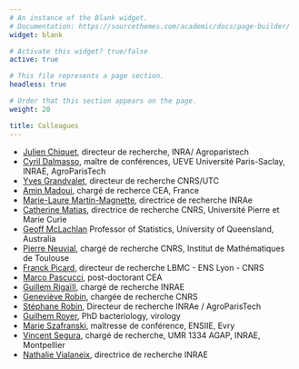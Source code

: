 ```yaml
---
# An instance of the Blank widget.
# Documentation: https://sourcethemes.com/academic/docs/page-builder/
widget: blank

# Activate this widget? true/false
active: true

# This file represents a page section.
headless: true

# Order that this section appears on the page.
weight: 20

title: Colleagues
---
```


- [Julien Chiquet](http://julien.cremeriefamily.info/), directeur de recherche, INRA/ Agroparistech
- [Cyril Dalmasso](http://www.math-evry.cnrs.fr/members/cdalmasso/welcome), maître de conférences, UEVE
Université Paris-Saclay, INRAE, AgroParisTech
- [Yves Grandvalet](https://www.hds.utc.fr/~grandval/dokuwiki/doku.php), directeur de recherche CNRS/UTC
- [Amin Madoui](https://www.linkedin.com/in/amin-madoui-3392431a/?originalSubdomain=fr), chargé de recherce CEA, France
- [Marie-Laure Martin-Magnette](https://www6.inrae.fr/mia-paris/Equipes/Membres/Marie-Laure-Martin-Magniette),  directrice de recherche INRAe
- [Catherine Matias](http://cmatias.perso.math.cnrs.fr/), directrice de recherche
CNRS, Université Pierre et Marie Curie
- [Geoff McLachlan](https://people.smp.uq.edu.au/GeoffMcLachlan/)
Professor of Statistics, University of Queensland, Australia
- [Pierre Neuvial](https://www.math.univ-toulouse.fr/~pneuvial/), chargé de recherche
CNRS, Institut de Mathématiques de Toulouse
- [Franck Picard](https://franckpicard.github.io/), directeur de recherche
LBMC - ENS Lyon - CNRS
- [Marco Pascucci](https://mpascucci.github.io/), post-doctorant CEA
- [Guillem Rigaïll](http://www.math-evry.cnrs.fr/members/grigaill/welcome), chargé de recherche INRAE
- [Geneviève Robin](https://genevieverobin.com/news/), chargée de recherche CNRS
- [Stéphane Robin](https://www6.inrae.fr/mia-paris/Equipes/Membres/Stephane-Robin), Directeur de recherche
INRAe / AgroParisTech
- [Guilhem Royer](https://www.aphp.fr/offre-de-soin/medecin/4024033/026/25), PhD bacteriology, virology 
- [Marie Szafranski](http://www.math-evry.cnrs.fr/members/mszafranski/welcome), maîtresse de conférence, ENSIIE, Evry
- [Vincent Segura](https://www6.val-de-loire.inrae.fr/biofora/Personnel/Ils-ont-travaille-a-BioForA/SEGURA-Vincent), 
chargé de recherche, UMR 1334 AGAP, INRAE, Montpellier
- [Nathalie Vialaneix](http://www.nathalievialaneix.eu/), directrice de recherche INRAE

